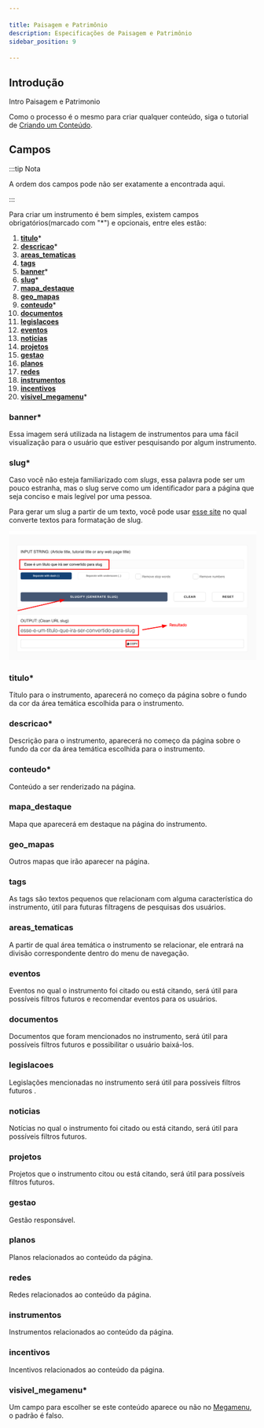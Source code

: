 ```yaml
---

title: Paisagem e Patrimônio
description: Especificações de Paisagem e Patrimônio
sidebar_position: 9

---
```


## Introdução

Intro Paisagem e Patrimonio

Como o processo é o mesmo para criar qualquer conteúdo, siga o tutorial de [Criando um Conteúdo](/docs/guias/gestao-de-conteudo/criando.md).

## Campos

:::tip Nota

A ordem dos campos pode não ser exatamente a encontrada aqui.

:::

Para criar um instrumento é bem simples, existem campos obrigatórios(marcado com "*") e opcionais, entre eles estão:

1. [__titulo__](#titulo)*
2. [__descricao__](#descricao)*
3. [__areas_tematicas__](#areas_tematicas)
4. [__tags__](#tags)
5. [__banner__](#banner)*
6. [__slug__](#slug)*
7. [__mapa_destaque__](#mapa_destaque)
8. [__geo_mapas__](#geo_mapas)
9. [__conteudo__](#conteudo)*
10. [__documentos__](#documentos)
11. [__legislacoes__](#legislacoes)
12. [__eventos__](#eventos)
13. [__noticias__](#noticias)
14. [__projetos__](#projetos)
15. [__gestao__](#gestao)
16. [__planos__](#planos)
17. [__redes__](#redes)
18. [__instrumentos__](#instrumentos)
19. [__incentivos__](#incentivos)
20. [__visivel_megamenu__](#visivel_megamenu)*

### banner*

Essa imagem será utilizada na listagem de instrumentos para uma fácil visualização para o usuário que estiver pesquisando por algum instrumento.

### slug*

Caso você não esteja familiarizado com _slugs_, essa palavra pode ser um pouco estranha, mas o slug serve como um identificador para a página que seja conciso e mais legível por uma pessoa.

Para gerar um slug a partir de um texto, você pode usar [esse site](https://slugify.online/) no qual converte textos para formatação de slug.

![Alt](images/generating-slug.png)

### titulo*

Título para o instrumento, aparecerá no começo da página sobre o fundo da cor da área temática escolhida para o instrumento.

### descricao*

Descrição para o instrumento, aparecerá no começo da página sobre o fundo da cor da área temática escolhida para o instrumento.

### conteudo*

Conteúdo a ser renderizado na página.

### mapa_destaque

Mapa que aparecerá em destaque na página do instrumento.

### geo_mapas

Outros mapas que irão aparecer na página.

### tags

As tags são textos pequenos que relacionam com alguma característica do instrumento, útil para futuras filtragens de pesquisas dos usuários.

### areas_tematicas

A partir de qual área temática o instrumento se relacionar, ele entrará na divisão correspondente dentro do menu de navegação.

### eventos

Eventos no qual o instrumento foi citado ou está citando, será útil para possíveis filtros futuros e recomendar eventos para os usuários.

### documentos

Documentos que foram mencionados no instrumento, será útil para possíveis filtros futuros e possibilitar o usuário baixá-los.

### legislacoes

Legislações mencionadas no instrumento será útil para possíveis filtros futuros .

### noticias

Notícias no qual o instrumento foi citado ou está citando, será útil para possíveis filtros futuros.

### projetos

Projetos que o instrumento citou ou está citando, será útil para possíveis filtros futuros.

### gestao

Gestão responsável.

### planos

Planos relacionados ao conteúdo da página.

### redes

Redes relacionados ao conteúdo da página.

### instrumentos

Instrumentos relacionados ao conteúdo da página.

### incentivos

Incentivos relacionados ao conteúdo da página.

### visivel_megamenu*

Um campo para escolher se este conteúdo aparece ou não no [Megamenu](../interfaces/megamenu.md), o padrão é falso.
